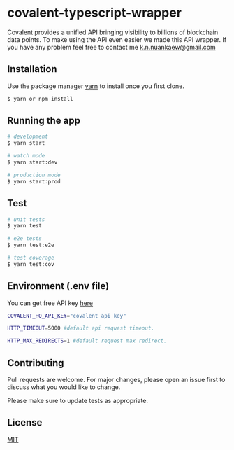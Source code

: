 # covalent-typescript-wrapper

Covalent provides a unified API bringing visibility to billions of blockchain data points. To make using the API even easier we made this API wrapper. If you have any problem feel free to contact me k.n.nuankaew@gmail.com

## Installation

Use the package manager [yarn](https://yarnpkg.com/) to install once you first clone.

```bash
$ yarn or npm install
```

## Running the app

```bash
# development
$ yarn start

# watch mode
$ yarn start:dev

# production mode
$ yarn start:prod
```

## Test

```bash
# unit tests
$ yarn test

# e2e tests
$ yarn test:e2e

# test coverage
$ yarn test:cov
```

## Environment (.env file)

You can get free API key [here](https://www.covalenthq.com/platform/#/auth/register/)

```bash
COVALENT_HQ_API_KEY="covalent api key"
```

```bash
HTTP_TIMEOUT=5000 #default api request timeout.
```

```bash
HTTP_MAX_REDIRECTS=1 #default request max redirect.
```

## Contributing

Pull requests are welcome. For major changes, please open an issue first to discuss what you would like to change.

Please make sure to update tests as appropriate.

## License

[MIT](https://choosealicense.com/licenses/mit/)
